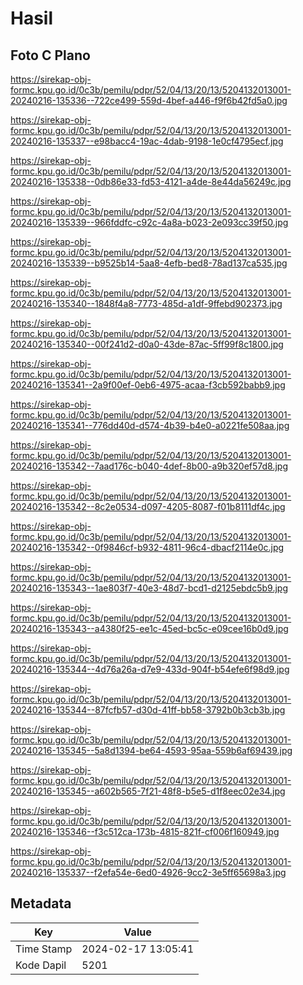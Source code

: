 # Hasil

## Foto C Plano

https://sirekap-obj-formc.kpu.go.id/0c3b/pemilu/pdpr/52/04/13/20/13/5204132013001-20240216-135336--722ce499-559d-4bef-a446-f9f6b42fd5a0.jpg

https://sirekap-obj-formc.kpu.go.id/0c3b/pemilu/pdpr/52/04/13/20/13/5204132013001-20240216-135337--e98bacc4-19ac-4dab-9198-1e0cf4795ecf.jpg

https://sirekap-obj-formc.kpu.go.id/0c3b/pemilu/pdpr/52/04/13/20/13/5204132013001-20240216-135338--0db86e33-fd53-4121-a4de-8e44da56249c.jpg

https://sirekap-obj-formc.kpu.go.id/0c3b/pemilu/pdpr/52/04/13/20/13/5204132013001-20240216-135339--966fddfc-c92c-4a8a-b023-2e093cc39f50.jpg

https://sirekap-obj-formc.kpu.go.id/0c3b/pemilu/pdpr/52/04/13/20/13/5204132013001-20240216-135339--b9525b14-5aa8-4efb-bed8-78ad137ca535.jpg

https://sirekap-obj-formc.kpu.go.id/0c3b/pemilu/pdpr/52/04/13/20/13/5204132013001-20240216-135340--1848f4a8-7773-485d-a1df-9ffebd902373.jpg

https://sirekap-obj-formc.kpu.go.id/0c3b/pemilu/pdpr/52/04/13/20/13/5204132013001-20240216-135340--00f241d2-d0a0-43de-87ac-5ff99f8c1800.jpg

https://sirekap-obj-formc.kpu.go.id/0c3b/pemilu/pdpr/52/04/13/20/13/5204132013001-20240216-135341--2a9f00ef-0eb6-4975-acaa-f3cb592babb9.jpg

https://sirekap-obj-formc.kpu.go.id/0c3b/pemilu/pdpr/52/04/13/20/13/5204132013001-20240216-135341--776dd40d-d574-4b39-b4e0-a0221fe508aa.jpg

https://sirekap-obj-formc.kpu.go.id/0c3b/pemilu/pdpr/52/04/13/20/13/5204132013001-20240216-135342--7aad176c-b040-4def-8b00-a9b320ef57d8.jpg

https://sirekap-obj-formc.kpu.go.id/0c3b/pemilu/pdpr/52/04/13/20/13/5204132013001-20240216-135342--8c2e0534-d097-4205-8087-f01b8111df4c.jpg

https://sirekap-obj-formc.kpu.go.id/0c3b/pemilu/pdpr/52/04/13/20/13/5204132013001-20240216-135342--0f9846cf-b932-4811-96c4-dbacf2114e0c.jpg

https://sirekap-obj-formc.kpu.go.id/0c3b/pemilu/pdpr/52/04/13/20/13/5204132013001-20240216-135343--1ae803f7-40e3-48d7-bcd1-d2125ebdc5b9.jpg

https://sirekap-obj-formc.kpu.go.id/0c3b/pemilu/pdpr/52/04/13/20/13/5204132013001-20240216-135343--a4380f25-ee1c-45ed-bc5c-e09cee16b0d9.jpg

https://sirekap-obj-formc.kpu.go.id/0c3b/pemilu/pdpr/52/04/13/20/13/5204132013001-20240216-135344--4d76a26a-d7e9-433d-904f-b54efe6f98d9.jpg

https://sirekap-obj-formc.kpu.go.id/0c3b/pemilu/pdpr/52/04/13/20/13/5204132013001-20240216-135344--87fcfb57-d30d-41ff-bb58-3792b0b3cb3b.jpg

https://sirekap-obj-formc.kpu.go.id/0c3b/pemilu/pdpr/52/04/13/20/13/5204132013001-20240216-135345--5a8d1394-be64-4593-95aa-559b6af69439.jpg

https://sirekap-obj-formc.kpu.go.id/0c3b/pemilu/pdpr/52/04/13/20/13/5204132013001-20240216-135345--a602b565-7f21-48f8-b5e5-d1f8eec02e34.jpg

https://sirekap-obj-formc.kpu.go.id/0c3b/pemilu/pdpr/52/04/13/20/13/5204132013001-20240216-135346--f3c512ca-173b-4815-821f-cf006f160949.jpg

https://sirekap-obj-formc.kpu.go.id/0c3b/pemilu/pdpr/52/04/13/20/13/5204132013001-20240216-135337--f2efa54e-6ed0-4926-9cc2-3e5ff65698a3.jpg


## Metadata

| Key        | Value               |
| ---------- | ------------------- |
| Time Stamp | 2024-02-17 13:05:41 |
| Kode Dapil | 5201                |



